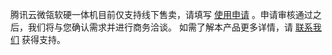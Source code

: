 腾讯云微瓴软硬一体机目前仅支持线下售卖，请填写 [使用申请](https://cloud.tencent.com/apply/p/wrd3tjywbn) 。申请审核通过之后，我们将与您确认需求并进行商务洽谈。 如需了解本产品更多详情，请 [联系我们](https://cloud.tencent.com/document/product/1514/63184) 获得支持。
